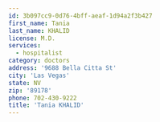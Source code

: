 ```yaml
---
id: 3b097cc9-0d76-4bff-aeaf-1d94a2f3b427
first_name: Tania
last_name: KHALID
license: M.D.
services:
  - hospitalist
category: doctors
address: '9688 Bella Citta St'
city: 'Las Vegas'
state: NV
zip: '89178'
phone: 702-430-9222
title: 'Tania KHALID'
---
```

